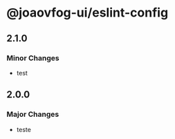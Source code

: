 # @joaovfog-ui/eslint-config

## 2.1.0

### Minor Changes

- test

## 2.0.0

### Major Changes

- teste
